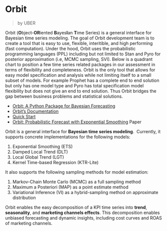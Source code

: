 # Orbit

> by UBER

Orbit (**O**bject-**OR**iented **B**ayes**I**an **T**ime Series) is a general interface for Bayesian time series modeling. The goal of Orbit development team is to create a tool that is easy to use, flexible, interitible, and high performing (fast computation). Under the hood, Orbit uses the probabilistic programming languages (PPL) including but not limited to Stan and Pyro for posterior approximation (i.e, MCMC sampling, SVI). Below is a quadrant chart to position a few time series related packages in our assessment in terms of flexibility and completeness. Orbit is the only tool that allows for easy model specification and analysis while not limiting itself to a small subset of models. For example Prophet has a complete end to end solution but only has one model type and Pyro has total specification model flexibility but does not give an end to end solution. Thus Orbit bridges the gap between business problems and statistical solutions.

- [Orbit: A Python Package for Bayesian Forecasting](https://github.com/uber/orbit)
- [Orbit’s Documentation](https://uber.github.io/orbit/)
- [Quick Start](https://uber.github.io/orbit/tutorials/quick_start.html)
- [Orbit: Probabilistic Forecast with Exponential Smoothing](https://arxiv.org/abs/2004.08492) Paper

Orbit is a general interface for **Bayesian time series modeling**. 
Currently, it supports concrete implementations for the following models:
1. Exponential Smoothing (ETS)
2. Damped Local Trend (DLT)
3. Local Global Trend (LGT)
4. Kernel Time-based Regression (KTR-Lite)

It also supports the following sampling methods for model estimation:
1. Markov-Chain Monte Carlo (MCMC) as a full sampling method
2. Maximum a Posteriori (MAP) as a point estimate method
3. Variational Inference (VI) as a hybrid-sampling method on approximate distribution

Orbit enables the easy decomposition of a KPI time series into **trend**, **seasonality**, and **marketing channels effects**. This decomposition enables unbiased forecasting and dynamic insights, including cost curves and ROAS of marketing channels.
